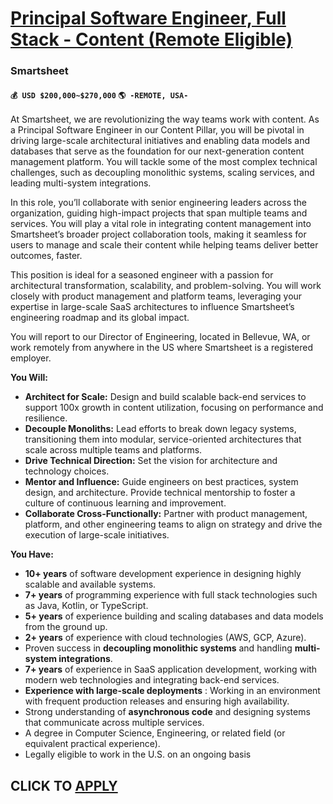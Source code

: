 # [Principal Software Engineer, Full Stack - Content (Remote Eligible)](https://www.remotewlb.com/apply/principal-software-engineer-full-stack-content-remote-eligible)  
### Smartsheet  
#### `💰 USD $200,000~$270,000` `🌎 -REMOTE, USA-`  

At Smartsheet, we are revolutionizing the way teams work with content. As a Principal Software Engineer in our Content Pillar, you will be pivotal in driving large-scale architectural initiatives and enabling data models and databases that serve as the foundation for our next-generation content management platform. You will tackle some of the most complex technical challenges, such as decoupling monolithic systems, scaling services, and leading multi-system integrations.

In this role, you’ll collaborate with senior engineering leaders across the organization, guiding high-impact projects that span multiple teams and services. You will play a vital role in integrating content management into Smartsheet’s broader project collaboration tools, making it seamless for users to manage and scale their content while helping teams deliver better outcomes, faster.

This position is ideal for a seasoned engineer with a passion for architectural transformation, scalability, and problem-solving. You will work closely with product management and platform teams, leveraging your expertise in large-scale SaaS architectures to influence Smartsheet’s engineering roadmap and its global impact.

You will report to our Director of Engineering, located in Bellevue, WA, or work remotely from anywhere in the US where Smartsheet is a registered employer.

**You Will:**

  * **Architect for Scale:** Design and build scalable back-end services to support 100x growth in content utilization, focusing on performance and resilience.
  * **Decouple Monoliths:** Lead efforts to break down legacy systems, transitioning them into modular, service-oriented architectures that scale across multiple teams and platforms.
  * **Drive Technical Direction:** Set the vision for architecture and technology choices.
  * **Mentor and Influence:** Guide engineers on best practices, system design, and architecture. Provide technical mentorship to foster a culture of continuous learning and improvement.
  * **Collaborate Cross-Functionally:** Partner with product management, platform, and other engineering teams to align on strategy and drive the execution of large-scale initiatives.

**You Have:**

  * **10+ years** of software development experience in designing highly scalable and available systems.
  * **7+ years** of programming experience with full stack technologies such as Java, Kotlin, or TypeScript.
  * **5+ years** of experience building and scaling databases and data models from the ground up.
  * **2+ years** of experience with cloud technologies (AWS, GCP, Azure).
  * Proven success in **decoupling monolithic systems** and handling **multi-system integrations**.
  * **7+ years** of experience in SaaS application development, working with modern web technologies and integrating back-end services.
  * **Experience with large-scale deployments** : Working in an environment with frequent production releases and ensuring high availability.
  * Strong understanding of **asynchronous code** and designing systems that communicate across multiple services.
  * A degree in Computer Science, Engineering, or related field (or equivalent practical experience).
  * Legally eligible to work in the U.S. on an ongoing basis

  
## CLICK TO [APPLY](https://www.remotewlb.com/apply/principal-software-engineer-full-stack-content-remote-eligible)

